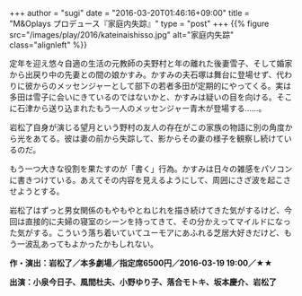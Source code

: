 +++
author = "sugi"
date = "2016-03-20T01:46:16+09:00"
title = "M&Oplays プロデュース『家庭内失踪』"
type = "post"
+++
{{% figure src="/images/play/2016/kateinaishisso.jpg" alt="家庭内失踪" class="alignleft" %}}

定年を迎え悠々自適の生活の元教師の夫野村と年の離れた後妻雪子、そして婚家から出戻り中の先妻との間の娘かすみ。かすみの夫石塚は舞台に登場せず、代わりに彼からのメッセンジャーとして部下の若者多田が定期的にやってくる。実は多田は雪子に会いにきているのではないかと、かすみは疑いの目を向ける。そこに石津から送り込まれたもう一人のメッセンジャー青木が登場する……。

岩松了自身が演じる望月という野村の友人の存在がこの家族の物語に別の角度から光をあてる。彼は妻の前から失踪して、影からその妻の様子を観察し続けているのだ。

もう一つ大きな役割を果たすのが「書く」行為。かすみは日々の雑感をパソコンに書きつけている。あえてその内容を見えるようにして、周囲にさざ波を起こさせようとする。

岩松了はずっと男女関係のもやもやとねじれを描き続けてきた気がするけど、今回は直接的に夫婦の寝室のシーンを持ってきて、その分かえってマイルドになった気がする。こういう落ち着いていてユーモアにあふれる芝居大好きだけど、もう一波乱あってもよかったかもしれない。

**作・演出：岩松了／本多劇場／指定席6500円／2016-03-19 19:00／★★**

**出演：小泉今日子、風間杜夫、小野ゆり子、落合モトキ、坂本慶介、岩松了**
